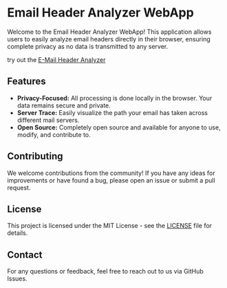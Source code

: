 # Email Header Analyzer WebApp

Welcome to the Email Header Analyzer WebApp! This application allows users to easily analyze email headers directly in their browser, ensuring complete privacy as no data is transmitted to any server.

try out the [E-Mail Header Analyzer](https://mailtower-app.github.io/email-header-analyzer/)

## Features

- **Privacy-Focused:** All processing is done locally in the browser. Your data remains secure and private.
- **Server Trace:** Easily visualize the path your email has taken across different mail servers.
- **Open Source:** Completely open source and available for anyone to use, modify, and contribute to.

## Contributing

We welcome contributions from the community! If you have any ideas for improvements or have found a bug, please open an issue or submit a pull request.

## License

This project is licensed under the MIT License - see the [LICENSE](LICENSE) file for details.

## Contact

For any questions or feedback, feel free to reach out to us via GitHub Issues.
